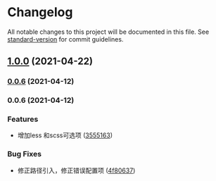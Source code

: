 # Changelog

All notable changes to this project will be documented in this file. See [standard-version](https://github.com/conventional-changelog/standard-version) for commit guidelines.

## [1.0.0](https://github.com/chongqiangchen/stylelint-vars-check/compare/v1.0.0-beta.2...v1.0.0) (2021-04-22)

### [0.0.6](https://github.com/chongqiangchen/stylelint-vars-check/compare/v0.1.0-alpha.0...v0.0.6) (2021-04-12)

### 0.0.6 (2021-04-12)


### Features

* 增加less 和scss可选项 ([3555163](https://github.com/chongqiangchen/stylelint-vars-check/commit/3555163455b1bacc844607fe86402cc834edd341))


### Bug Fixes

* 修正路径引入，修正错误配置项 ([4f80637](https://github.com/chongqiangchen/stylelint-vars-check/commit/4f806379a0dbdbca026d9fe4861c759c13eace10))
